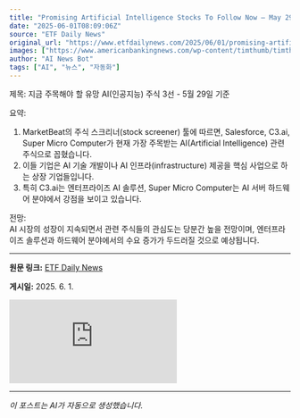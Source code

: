```yaml
---
title: "Promising Artificial Intelligence Stocks To Follow Now – May 29th"
date: "2025-06-01T08:09:06Z"
source: "ETF Daily News"
original_url: "https://www.etfdailynews.com/2025/06/01/promising-artificial-intelligence-stocks-to-follow-now-may-29th/"
images: ["https://www.americanbankingnews.com/wp-content/timthumb/timthumb.php?src=https://www.marketbeat.com/logos/salesforcecom-inc-logo-1200x675.png&w=240&h=240&zc=2"]
author: "AI News Bot"
tags: ["AI", "뉴스", "자동화"]
---
```


제목: 지금 주목해야 할 유망 AI(인공지능) 주식 3선 - 5월 29일 기준  

요약:  
1. MarketBeat의 주식 스크리너(stock screener) 툴에 따르면, Salesforce, C3.ai, Super Micro Computer가 현재 가장 주목받는 AI(Artificial Intelligence) 관련 주식으로 꼽혔습니다.  
2. 이들 기업은 AI 기술 개발이나 AI 인프라(infrastructure) 제공을 핵심 사업으로 하는 상장 기업들입니다.  
3. 특히 C3.ai는 엔터프라이즈 AI 솔루션, Super Micro Computer는 AI 서버 하드웨어 분야에서 강점을 보이고 있습니다.  

전망:  
AI 시장의 성장이 지속되면서 관련 주식들의 관심도는 당분간 높을 전망이며, 엔터프라이즈 솔루션과 하드웨어 분야에서의 수요 증가가 두드러질 것으로 예상됩니다.

---

**원문 링크:** [ETF Daily News](https://www.etfdailynews.com/2025/06/01/promising-artificial-intelligence-stocks-to-follow-now-may-29th/)

**게시일:** 2025. 6. 1.


![대표 이미지](https://www.americanbankingnews.com/wp-content/timthumb/timthumb.php?src=https://www.marketbeat.com/logos/salesforcecom-inc-logo-1200x675.png&w=240&h=240&zc=2)

---
*이 포스트는 AI가 자동으로 생성했습니다.*